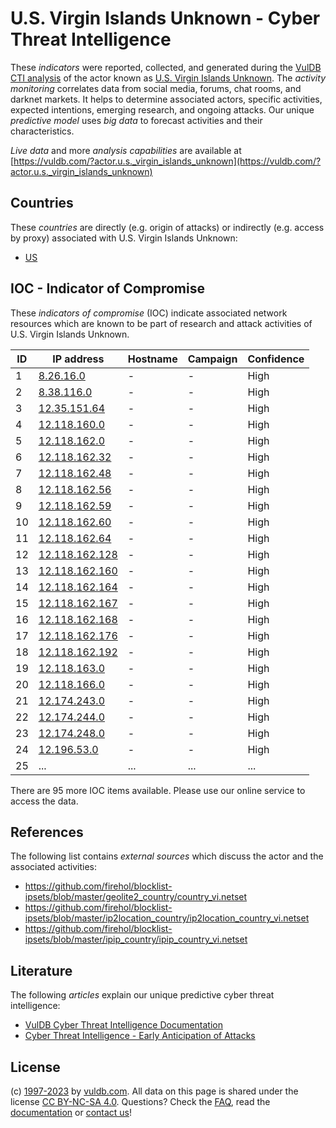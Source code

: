 # U.S. Virgin Islands Unknown - Cyber Threat Intelligence

These _indicators_ were reported, collected, and generated during the [VulDB CTI analysis](https://vuldb.com/?kb.cti) of the actor known as [U.S. Virgin Islands Unknown](https://vuldb.com/?actor.u.s._virgin_islands_unknown). The _activity monitoring_ correlates data from social media, forums, chat rooms, and darknet markets. It helps to determine associated actors, specific activities, expected intentions, emerging research, and ongoing attacks. Our unique _predictive model_ uses _big data_ to forecast activities and their characteristics.

_Live data_ and more _analysis capabilities_ are available at [https://vuldb.com/?actor.u.s._virgin_islands_unknown](https://vuldb.com/?actor.u.s._virgin_islands_unknown)

## Countries

These _countries_ are directly (e.g. origin of attacks) or indirectly (e.g. access by proxy) associated with U.S. Virgin Islands Unknown:

* [US](https://vuldb.com/?country.us)

## IOC - Indicator of Compromise

These _indicators of compromise_ (IOC) indicate associated network resources which are known to be part of research and attack activities of U.S. Virgin Islands Unknown.

ID | IP address | Hostname | Campaign | Confidence
-- | ---------- | -------- | -------- | ----------
1 | [8.26.16.0](https://vuldb.com/?ip.8.26.16.0) | - | - | High
2 | [8.38.116.0](https://vuldb.com/?ip.8.38.116.0) | - | - | High
3 | [12.35.151.64](https://vuldb.com/?ip.12.35.151.64) | - | - | High
4 | [12.118.160.0](https://vuldb.com/?ip.12.118.160.0) | - | - | High
5 | [12.118.162.0](https://vuldb.com/?ip.12.118.162.0) | - | - | High
6 | [12.118.162.32](https://vuldb.com/?ip.12.118.162.32) | - | - | High
7 | [12.118.162.48](https://vuldb.com/?ip.12.118.162.48) | - | - | High
8 | [12.118.162.56](https://vuldb.com/?ip.12.118.162.56) | - | - | High
9 | [12.118.162.59](https://vuldb.com/?ip.12.118.162.59) | - | - | High
10 | [12.118.162.60](https://vuldb.com/?ip.12.118.162.60) | - | - | High
11 | [12.118.162.64](https://vuldb.com/?ip.12.118.162.64) | - | - | High
12 | [12.118.162.128](https://vuldb.com/?ip.12.118.162.128) | - | - | High
13 | [12.118.162.160](https://vuldb.com/?ip.12.118.162.160) | - | - | High
14 | [12.118.162.164](https://vuldb.com/?ip.12.118.162.164) | - | - | High
15 | [12.118.162.167](https://vuldb.com/?ip.12.118.162.167) | - | - | High
16 | [12.118.162.168](https://vuldb.com/?ip.12.118.162.168) | - | - | High
17 | [12.118.162.176](https://vuldb.com/?ip.12.118.162.176) | - | - | High
18 | [12.118.162.192](https://vuldb.com/?ip.12.118.162.192) | - | - | High
19 | [12.118.163.0](https://vuldb.com/?ip.12.118.163.0) | - | - | High
20 | [12.118.166.0](https://vuldb.com/?ip.12.118.166.0) | - | - | High
21 | [12.174.243.0](https://vuldb.com/?ip.12.174.243.0) | - | - | High
22 | [12.174.244.0](https://vuldb.com/?ip.12.174.244.0) | - | - | High
23 | [12.174.248.0](https://vuldb.com/?ip.12.174.248.0) | - | - | High
24 | [12.196.53.0](https://vuldb.com/?ip.12.196.53.0) | - | - | High
25 | ... | ... | ... | ...

There are 95 more IOC items available. Please use our online service to access the data.

## References

The following list contains _external sources_ which discuss the actor and the associated activities:

* https://github.com/firehol/blocklist-ipsets/blob/master/geolite2_country/country_vi.netset
* https://github.com/firehol/blocklist-ipsets/blob/master/ip2location_country/ip2location_country_vi.netset
* https://github.com/firehol/blocklist-ipsets/blob/master/ipip_country/ipip_country_vi.netset

## Literature

The following _articles_ explain our unique predictive cyber threat intelligence:

* [VulDB Cyber Threat Intelligence Documentation](https://vuldb.com/?kb.cti)
* [Cyber Threat Intelligence - Early Anticipation of Attacks](https://www.scip.ch/en/?labs.20201022)

## License

(c) [1997-2023](https://vuldb.com/?kb.changelog) by [vuldb.com](https://vuldb.com/?kb.about). All data on this page is shared under the license [CC BY-NC-SA 4.0](https://creativecommons.org/licenses/by-nc-sa/4.0/). Questions? Check the [FAQ](https://vuldb.com/?kb.faq), read the [documentation](https://vuldb.com/?kb) or [contact us](https://vuldb.com/?contact)!
